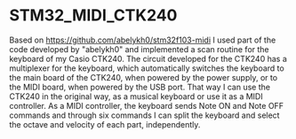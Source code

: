 # STM32_MIDI_CTK240
Based on https://github.com/abelykh0/stm32f103-midi
I used part of the code developed by "abelykh0" and implemented a scan routine for the keyboard of my Casio CTK240.
The circuit developed for the CTK240 has a multiplexer for the keyboard, which automatically switches the keyboard to the main board of the CTK240, when powered by the power supply, or to the MIDI board, when powered by the USB port.
That way I can use the CTK240 in the original way, as a musical keyboard or use it as a MIDI controller.
As a MIDI controller, the keyboard sends Note ON and Note OFF commands and through six commands I can split the keyboard and select the octave and velocity of each part, independently.
